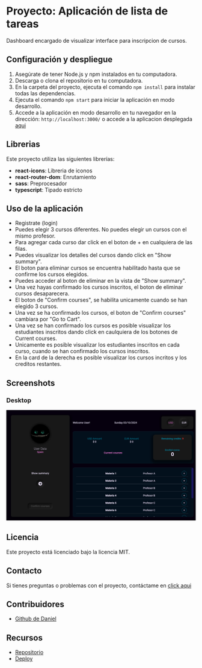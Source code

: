 # Proyecto: Aplicación de lista de tareas

Dashboard encargado de visualizar interface para inscripcion de cursos.

## Configuración y despliegue

1. Asegúrate de tener Node.js y npm instalados en tu computadora.
2. Descarga o clona el repositorio en tu computadora.
3. En la carpeta del proyecto, ejecuta el comando `npm install` para instalar todas las dependencias.
4. Ejecuta el comando `npm start` para iniciar la aplicación en modo desarrollo.
5. Accede a la aplicación en modo desarrollo en tu navegador en la dirección: `http://localhost:3000/` o accede a la aplicacion desplegada [aqui](pendiente)

## Librerias

Este proyecto utiliza las siguientes librerías:

- <b>react-icons</b>: Libreria de iconos
- <b>react-router-dom</b>: Enrutamiento
- <b>sass</b>: Preprocesador
- <b>typescript</b>: Tipado estricto

## Uso de la aplicación

- Registrate (login)
- Puedes elegir 3 cursos diferentes. No puedes elegir un cursos con el mismo profesor.
- Para agregar cada curso dar click en el boton de + en cualquiera de las filas.
- Puedes visualizar los detalles del cursos dando click en "Show summary".
- El boton para eliminar cursos se encuentra habilitado hasta que se confirme los cursos elegidos.
- Puedes acceder al boton de eliminar en la vista de "Show summary".
- Una vez hayas confirmado los cursos inscritos, el boton de eliminar cursos desaparecera.
- El boton de "Confirm courses", se habilita unicamente cuando se han elegido 3 cursos.
- Una vez se ha confirmado los cursos, el boton de "Confirm courses" cambiara por "Go to Cart".
- Una vez se han confirmado los cursos es posible visualizar los estudiantes inscritos dando click en caulquiera de los botones de Current courses.
- Unicamente es posible visualizar los estudiantes inscritos en cada curso, cuando se han confirmado los cursos inscritos.
- En la card de la derecha es posible visualizar los cursos incritos y los creditos restantes.

## Screenshots

### Desktop

<p align="center"><img src="./public/media/img/screenshot_app.PNG" width="700" ></p>

## Licencia

Este proyecto está licenciado bajo la licencia MIT.

## Contacto

Si tienes preguntas o problemas con el proyecto, contáctame en [click aqui](mailto:danielmark999@gmail.com)

## Contribuidores

- [Github de Daniel](https://github.com/BNAStudio)

## Recursos

- [Repositorio](https://github.com/BNAStudio/app_inter.git)
- [Deploy](pendiente)